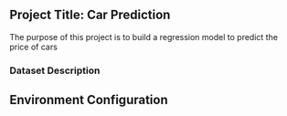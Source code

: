 ## Project Title: Car Prediction

The purpose of this project is to build a regression model to predict the price of cars

### Dataset Description

## Environment Configuration
